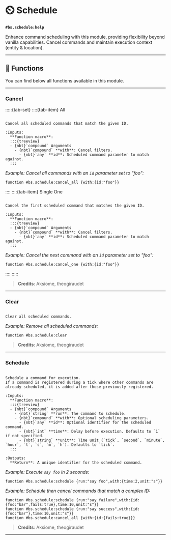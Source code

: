 # ⏲️ Schedule

**`#bs.schedule:help`**

Enhance command scheduling with this module, providing flexibility beyond vanilla capabilities. Cancel commands and maintain execution context (entity & location).

---

## 🔧 Functions

You can find below all functions available in this module.

---

### Cancel

:::::{tab-set}
::::{tab-item} All

```{function} #bs.schedule:cancel_all {with:{}}

Cancel all scheduled commands that match the given ID.

:Inputs:
  **Function macro**:
  :::{treeview}
  - {nbt}`compound` Arguments
    - {nbt}`compound` **with**: Cancel filters.
      - {nbt}`any` **id**: Scheduled command parameter to match against.
  :::
```

*Example: Cancel all commands with an `id` parameter set to "foo":*

```mcfunction
function #bs.schedule:cancel_all {with:{id:"foo"}}
```

::::
::::{tab-item} Single One

```{function} #bs.schedule:cancel_one {with:{}}

Cancel the first scheduled command that matches the given ID.

:Inputs:
  **Function macro**:
  :::{treeview}
  - {nbt}`compound` Arguments
    - {nbt}`compound` **with**: Cancel filters.
      - {nbt}`any` **id**: Scheduled command parameter to match against.
  :::
```

*Example: Cancel the next command with an `id` parameter set to "foo":*

```mcfunction
function #bs.schedule:cancel_one {with:{id:"foo"}}
```
::::
:::::

> **Credits**: Aksiome, theogiraudet

---

### Clear

```{function} #bs.schedule:clear

Clear all scheduled commands.
```

*Example: Remove all scheduled commands:*

```mcfunction
function #bs.schedule:clear
```

> **Credits**: Aksiome, theogiraudet

---

### Schedule

```{function} #bs.schedule:schedule {run:<command>,with:{}}

Schedule a command for execution.
If a command is registered during a tick where other commands are already scheduled, it is added after those previously registered.

:Inputs:
  **Function macro**:
  :::{treeview}
  - {nbt}`compound` Arguments
    - {nbt}`string` **run**: The command to schedule.
    - {nbt}`compound` **with**: Optional scheduling parameters.
      - {nbt}`any` **id**: Optional identifier for the scheduled command.
      - {nbt}`int` **time**: Delay before execution. Defaults to `1` if not specified.
      - {nbt}`string` **unit**: Time unit (`tick`, `second`, `minute`, `hour`, `t`, `s`, `m`, `h`). Defaults to `tick`.
  :::

:Outputs:
  **Return**: A unique identifier for the scheduled command.
```

*Example: Execute `say foo` in 2 seconds:*

```mcfunction
function #bs.schedule:schedule {run:"say foo",with:{time:2,unit:"s"}}
```

*Example: Schedule then cancel commands that match a complex ID:*

```mcfunction
function #bs.schedule:schedule {run:"say failure",with:{id:{foo:"bar",fails:true},time:10,unit:"s"}}
function #bs.schedule:schedule {run:"say success",with:{id:{foo:"bar"},time:10,unit:"s"}}
function #bs.schedule:cancel_all {with:{id:{fails:true}}}
```

> **Credits**: Aksiome, theogiraudet

---

```{include} ../_templates/comments.md
```
